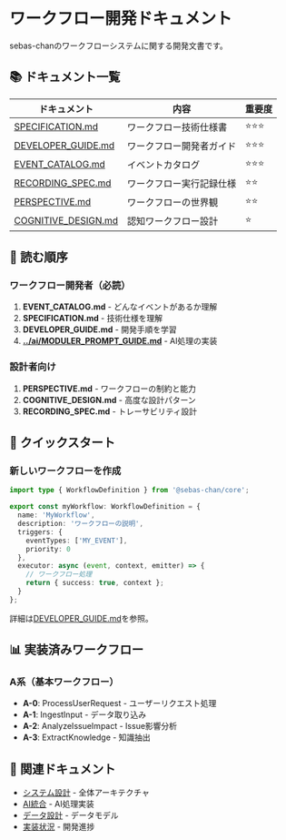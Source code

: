 # ワークフロー開発ドキュメント

sebas-chanのワークフローシステムに関する開発文書です。

## 📚 ドキュメント一覧

| ドキュメント | 内容 | 重要度 |
|------------|------|--------|
| [SPECIFICATION.md](SPECIFICATION.md) | ワークフロー技術仕様書 | ⭐⭐⭐ |
| [DEVELOPER_GUIDE.md](DEVELOPER_GUIDE.md) | ワークフロー開発者ガイド | ⭐⭐⭐ |
| [EVENT_CATALOG.md](EVENT_CATALOG.md) | イベントカタログ | ⭐⭐⭐ |
| [RECORDING_SPEC.md](RECORDING_SPEC.md) | ワークフロー実行記録仕様 | ⭐⭐ |
| [PERSPECTIVE.md](PERSPECTIVE.md) | ワークフローの世界観 | ⭐⭐ |
| [COGNITIVE_DESIGN.md](COGNITIVE_DESIGN.md) | 認知ワークフロー設計 | ⭐ |

## 🎯 読む順序

### ワークフロー開発者（必読）
1. **EVENT_CATALOG.md** - どんなイベントがあるか理解
2. **SPECIFICATION.md** - 技術仕様を理解
3. **DEVELOPER_GUIDE.md** - 開発手順を学習
4. **[../ai/MODULER_PROMPT_GUIDE.md](../ai/MODULER_PROMPT_GUIDE.md)** - AI処理の実装

### 設計者向け
1. **PERSPECTIVE.md** - ワークフローの制約と能力
2. **COGNITIVE_DESIGN.md** - 高度な設計パターン
3. **RECORDING_SPEC.md** - トレーサビリティ設計

## 🚀 クイックスタート

### 新しいワークフローを作成

```typescript
import type { WorkflowDefinition } from '@sebas-chan/core';

export const myWorkflow: WorkflowDefinition = {
  name: 'MyWorkflow',
  description: 'ワークフローの説明',
  triggers: {
    eventTypes: ['MY_EVENT'],
    priority: 0
  },
  executor: async (event, context, emitter) => {
    // ワークフロー処理
    return { success: true, context };
  }
};
```

詳細は[DEVELOPER_GUIDE.md](DEVELOPER_GUIDE.md)を参照。

## 📊 実装済みワークフロー

### A系（基本ワークフロー）
- **A-0**: ProcessUserRequest - ユーザーリクエスト処理
- **A-1**: IngestInput - データ取り込み
- **A-2**: AnalyzeIssueImpact - Issue影響分析
- **A-3**: ExtractKnowledge - 知識抽出

## 🔗 関連ドキュメント

- [システム設計](../design/) - 全体アーキテクチャ
- [AI統合](../ai/) - AI処理実装
- [データ設計](../data/) - データモデル
- [実装状況](../IMPLEMENTATION_STATUS.md) - 開発進捗